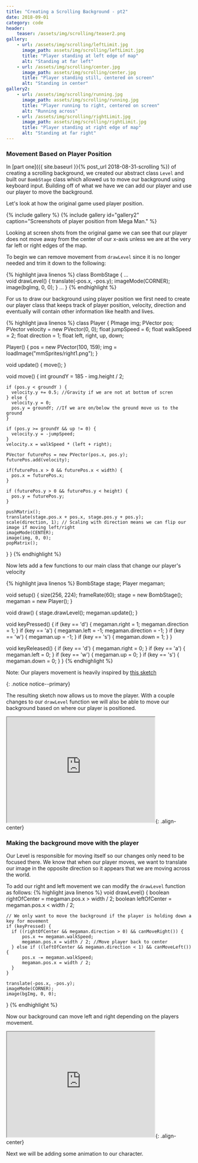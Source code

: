 ```yaml
---
title: "Creating a Scrolling Background - pt2"
date: 2018-09-01
category: code
header:
    teaser: /assets/img/scrolling/teaser2.png
gallery:
    - url: /assets/img/scrolling/leftLimit.jpg
      image_path: assets/img/scrolling/leftLimit.jpg
      title: "Player standing at left edge of map"
      alt: "Standing at far left"
    - url: /assets/img/scrolling/center.jpg
      image_path: assets/img/scrolling/center.jpg
      title: "Player standing still, centered on screen"
      alt: "Standing in center"
gallery2:
    - url: /assets/img/scrolling/running.jpg
      image_path: assets/img/scrolling/running.jpg
      title: "Player running to right, centered on screen"
      alt: "Running across"
    - url: /assets/img/scrolling/rightLimit.jpg
      image_path: assets/img/scrolling/rightLimit.jpg
      title: "Player standing at right edge of map"
      alt: "Standing at far right"
---
```


### Movement Based on Player Position

In [part one]({{ site.baseurl }}{% post_url 2018-08-31-scrolling %}) of creating a scrolling background, we created our abstract class `Level` and built our `BombStage` class which allowed us to move our background using keyboard input.
Building off of what we have we can add our player and use our player to move the background.

Let's look at how the original game used player position.

{% include gallery %}
{% include gallery id="gallery2" caption="Screenshots of player position from Mega Man." %}

Looking at screen shots from the original game we can see that our player does not move away from the center of our x-axis unless we are at the very far left or right edges of the map.

To begin we can remove movement from `drawLevel` since it is no longer needed and trim it down to the following:

{% highlight java linenos %}
class BombStage {
    ...    
    void drawLevel() {
        translate(-pos.x, -pos.y);
        imageMode(CORNER);
        image(bgImg, 0, 0);
    }
    ...
}
{% endhighlight %}

For us to draw our background using player position we first need to create our player class that keeps track of player position, velocity, direction and eventually will contain other information like health and lives.

{% highlight java linenos %}
class Player {
  PImage img;
  PVector pos;
  PVector velocity = new PVector(0, 0);
  float jumpSpeed = 6;
  float walkSpeed = 2;
  float direction = 1;
  float left, right, up, down;

  Player() {
    pos = new PVector(100, 159);
    img = loadImage("mmSprites/right1.png");
  }

  void update() {
    move();
  }
  
  void move() {
    int groundY = 185 - img.height / 2;
		
    if (pos.y < groundY ) {
      velocity.y += 0.5; //Gravity if we are not at bottom of scren
    } else {
      velocity.y = 0;
      pos.y = groundY; //If we are on/below the ground move us to the ground
    }

    if (pos.y >= groundY && up != 0) {
      velocity.y = -jumpSpeed;
    }
    velocity.x = walkSpeed * (left + right);

    PVector futurePos = new PVector(pos.x, pos.y);
    futurePos.add(velocity);

    if(futurePos.x > 0 && futurePos.x < width) {
      pos.x = futurePos.x;
    }

    if (futurePos.y > 0 && futurePos.y < height) {
      pos.y = futurePos.y;
    }

    pushMatrix();
    translate(stage.pos.x + pos.x, stage.pos.y + pos.y);
    scale(direction, 1); // Scaling with direction means we can flip our image if moving left/right
    imageMode(CENTER);
    image(img, 0, 0);
    popMatrix();
  }
}
{% endhighlight %}

Now lets add a few functions to our main class that change our player's velocity

{% highlight java linenos %}
BombStage stage;
Player megaman;

void setup() {
  size(256, 224);
  frameRate(60);
  stage = new BombStage();
  megaman = new Player();
}

void draw() {
  stage.drawLevel();
  megaman.update();
}


void keyPressed() {
 if  (key == 'd')
  {
    megaman.right = 1;
    megaman.direction = 1;
  }
  if (key == 'a')
  {
    megaman.left = -1;
    megaman.direction = -1;
  }
  if (key == 'w')
  {
    megaman.up = -1;
  }
  if (key == 's')
  {
    megaman.down = 1;
  }
}

void keyReleased()
{
  if (key == 'd')
  {
    megaman.right = 0;
  }
  if (key == 'a')
  {
    megaman.left = 0;
  }
  if (key == 'w')
  {
    megaman.up = 0;
  }
  if (key == 's')
  {
    megaman.down = 0;
  }
}
{% endhighlight %}

<p>Note: Our players movement is heavily inspired by <a href="https://www.openprocessing.org/sketch/92234">this sketch</a></p>{: .notice notice--primary}

The resulting sketch now allows us to move the player. With a couple changes to our `drawLevel` function we will also be able to move our background based on where our player is positioned.
<iframe src="https://www.openprocessing.org/sketch/584557/embed/" width="400" height="284"></iframe>{: .align-center}

### Making the background move with the player

Our Level is responsible for moving itself so our changes only need to be focused there. We know that when our player moves, we want to translate our image in the opposite direction so it appears that we are moving across the world.

To add our right and left movement we can modify the `drawLevel` function as follows:
{% highlight java linenos %}
  void drawLevel() {
    boolean rightOfCenter = megaman.pos.x > width / 2;
    boolean leftOfCenter = megaman.pos.x < width / 2;
    
    // We only want to move the background if the player is holding down a key for movement
    if (keyPressed) {
      if ((rightOfCenter && megaman.direction > 0) && canMoveRight()) {
          pos.x += megaman.walkSpeed;
          megaman.pos.x = width / 2; //Move player back to center
      } else if ((leftOfCenter && megaman.direction < 1) && canMoveLeft()) {
          pos.x -= megaman.walkSpeed;
          megaman.pos.x = width / 2;
      }
    }
    
    translate(-pos.x, -pos.y);
    imageMode(CORNER);
    image(bgImg, 0, 0);
  }
{% endhighlight %}

Now our background can move left and right depending on the players movement.
<iframe src="https://www.openprocessing.org/sketch/584570/embed/" width="400" height="284"></iframe>{: .align-center}

Next we will be adding some animation to our character.
